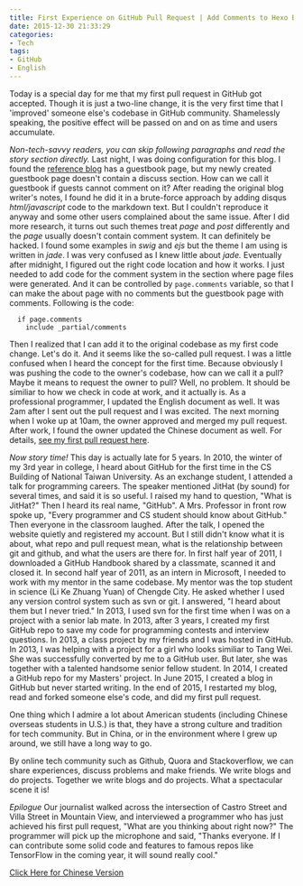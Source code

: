 ```yaml
---
title: First Experience on GitHub Pull Request | Add Comments to Hexo Blog GuestBook Page
date: 2015-12-30 21:33:29
categories:
- Tech
tags:
- GitHub
- English
---
```

Today is a special day for me that my first pull request in GitHub got accepted. Though it is just a two-line change, it is the very first time that I 'improved' someone else's codebase in GitHub community.  Shamelessly speaking, the positive effect will be passed on and on as time and users accumulate.

*Non-tech-savvy readers, you can skip following paragraphs and read the story section directly.*
Last night, I was doing configuration for this blog. I found the [reference blog](https://www.haomwei.com/) has a guestbook page, but my newly created guestbook page doesn't contain a discuss section. How can we call it guestbook if guests cannot comment on it? After reading the original blog writer's notes, I found he did it in a brute-force approach by adding disqus *html/javascript* code to the markdown text. But I couldn't reproduce it anyway and some other users complained about the same issue. After I did more research, it turns out such themes treat *page* and *post* differently and the *page* usually doesn't contain comment system. It can definitely be hacked. I found some examples in *swig* and *ejs* but the theme I am using is written in *jade*. I was very confused as I knew little about *jade.*
Eventually after midnight, I figured out the right code location and how it works. I just needed to add code for the comment system in the section where page files were generated. And it can be controlled by `page.comments` variable, so that I can make the about page with no comments but the guestbook page with comments. Following is the code:
```
  if page.comments
    include _partial/comments
```
Then I realized that I can add it to the original codebase as my first code change. Let's do it. And it seems like the so-called pull request. I was a little confused when I heard the concept for the first time. Because obviously I was pushing the code to the owner's codebase, how can we call it a pull? Maybe it means to request the owner to pull? Well, no problem. It should be similiar to how we check in code at work, and it actually is. As a professional programmer, I updated the English document as well. It was 2am after I sent out the pull request and I was excited. The next morning when I woke up at 10am, the owner approved and merged my pull request. After work, I found the owner updated the Chinese document as well. For details, [see my first pull request here](https://github.com/tufu9441/maupassant-hexo/pull/32).

*Now story time!*
This day is actually late for 5 years.
In 2010, the winter of my 3rd year in college, I heard about GitHub for the first time in the CS Building of National Taiwan University. As an exchange student, I attended a talk for programming careers. The speaker mentioned JitHat (by sound) for several times, and said it is so useful. I raised my hand to question, "What is JitHat?" Then I heard its real name, "GitHub". A Mrs. Professor in front row spoke up, "Every programmer and CS student should know about GitHub." Then everyone in the classroom laughed. After the talk, I opened the website quietly and registered my account. But I still didn't know what it is about, what repo and pull request mean, what is the relationship between git and github, and what the users are there for.
In first half year of 2011, I downloaded a GitHub Handbook shared by a classmate, scanned it and closed it.
In second half year of 2011, as an intern in Microsoft, I needed to work with my mentor in the same codebase. My mentor was the top student in science (Li Ke Zhuang Yuan) of Chengde City. He asked whether I used any version control system such as svn or git. I answered, "I heard about them but I never tried."
In 2013, I used svn for the first time when I was on a project with a senior lab mate.
In 2013, after 3 years, I created my first GitHub repo to save my code for programming contests and interview questions.
In 2013, a class project by my friends and I was hosted in GitHub.
In 2013, I was helping with a project for a girl who looks similiar to Tang Wei. She was successfully converted by me to a GitHub user. But later, she was together with a talented handsome senior fellow student.
In 2014, I created a GitHub repo for my Masters' project.
In June 2015, I created a blog in GitHub but never started writing.
In the end of 2015, I restarted my blog, read and forked someone else's code, and did my first pull request.

One thing which I admire a lot about American students (including Chinese overseas students in U.S.) is that, they have a strong culture and tradition for tech community. But in China, or in the environment where I grew up around, we still have a long way to go.

By online tech community such as Github, Quora and Stackoverflow, we can share experiences, discuss problems and make friends. We write blogs and do projects. Together we write blogs and do projects. What a spectacular scene it is!

*Epilogue*
Our journalist walked across the intersection of Castro Street and Villa Street in Mountain View, and interviewed a programmer who has just achieved his first pull request, "What are you thinking about right now?"
The programmer will pick up the microphone and said, "Thanks everyone. If I can contribute some solid code and features to famous repos like TensorFlow in the coming year, it will sound really cool."

[Click Here for Chinese Version](2015/12/30/my-first-pull-request/)